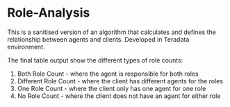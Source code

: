 # Role-Analysis
This is a sanitised version of an algorithm that calculates and defines the relationship between agents and clients.
Developed in Teradata environment.

The final table output show the different types of role counts:
1. Both Role Count - where the agent is responsible for both roles
2. Different Role Count - where the client has different agents for the roles
3. One Role Count - where the client only has one agent for one role
4. No Role Count - where the client does not have an agent for either role
